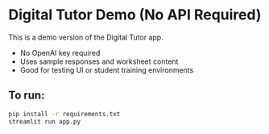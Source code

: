 # Digital Tutor Demo (No API Required)

This is a demo version of the Digital Tutor app.
- No OpenAI key required
- Uses sample responses and worksheet content
- Good for testing UI or student training environments

## To run:
```bash
pip install -r requirements.txt
streamlit run app.py
```

